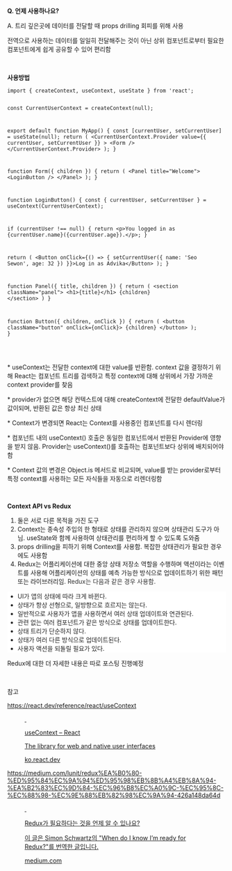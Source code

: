 <p data-ke-size="size18"><b>Q. 언제 사용하나요?</b></p>
<p data-ke-size="size16">A. 트리 깊은곳에 데이터를 전달할 때 props drilling 회피를 위해 사용</p>
<p data-ke-size="size16">전역으로 사용하는 데이터를 일일히 전달해주는 것이 아닌 상위 컴포넌트로부터 필요한 컴포넌트에게 쉽게 공유할 수 있어 편리함<span style="background-color: #f8f9fa; color: #212529; text-align: start;"></span></p>
<p data-ke-size="size16">&nbsp;</p>
<p data-ke-size="size16"><b>사용방법</b></p>
<pre id="code_1727935779256" class="javascript" data-ke-language="javascript" data-ke-type="codeblock"><code>import { createContext, useContext, useState } from 'react';

const CurrentUserContext = createContext(null);

export default function MyApp() {
  const [currentUser, setCurrentUser] = useState(null);
  return (
    &lt;CurrentUserContext.Provider
      value={{
        currentUser,
        setCurrentUser
      }}
    &gt;
      &lt;Form /&gt;
    &lt;/CurrentUserContext.Provider&gt;
  );
}

function Form({ children }) {
  return (
    &lt;Panel title="Welcome"&gt;
      &lt;LoginButton /&gt;
    &lt;/Panel&gt;
  );
}

function LoginButton() {
  const {
    currentUser,
    setCurrentUser
  } = useContext(CurrentUserContext);

  if (currentUser !== null) {
    return &lt;p&gt;You logged in as {currentUser.name}({currentUser.age}).&lt;/p&gt;;
  }

  return (
    &lt;Button onClick={() =&gt; {
      setCurrentUser({ name: 'Seo Sewon', age: 32 })
    }}&gt;Log in as Advika&lt;/Button&gt;
  );
}

function Panel({ title, children }) {
  return (
    &lt;section className="panel"&gt;
      &lt;h1&gt;{title}&lt;/h1&gt;
      {children}
    &lt;/section&gt;
  )
}

function Button({ children, onClick }) {
  return (
    &lt;button className="button" onClick={onClick}&gt;
      {children}
    &lt;/button&gt;
  );
}</code></pre>
<p data-ke-size="size16">&nbsp;</p>
<p data-ke-size="size16">* useContext는 전달한 context에 대한 value를 반환함. context 값을 결정하기 위해 React는 컴포넌트 트리를 검색하고 특정 context에 대해 상위에서 가장 가까운 context provider를 찾음</p>
<p data-ke-size="size16">* provider가 없으면 해당 컨텍스트에 대해 createContext에 전달한 defaultValue가 값이되며, 반환된 값은 항상 최신 상태</p>
<p data-ke-size="size16">* Context가 변경되면 React는 Context를 사용중인 컴포넌트를 다시 렌더링</p>
<p data-ke-size="size16">* 컴포넌트 내의 useContext() 호출은 동일한 컴포넌트에서 반환된 Provider에 영향을 받지 않음. Provider는 useContext()를 호출하는 컴포넌트보다 상위에 배치되어야 함</p>
<p data-ke-size="size16">* Context 값의 변경은 Object.is 메서드로 비교되며, value를 받는 provider로부터 특정 context를 사용하는 모든 자식들을 자동으로 리렌더링함</p>
<p data-ke-size="size16">&nbsp;</p>
<p data-ke-size="size16"><b>Context API vs Redux</b></p>
<ol style="list-style-type: decimal;" data-ke-list-type="decimal">
<li>둘은 서로 다른 목적을 가진 도구</li>
<li>Context는 종속성 주입의 한 형태로 상태를 관리하지 않으며 상태관리 도구가 아님. useState와 함께 사용하여 상태관리를 편리하게 할 수 있도록 도와줌</li>
<li>props drilling을 피하기 위해 Context를 사용함. 복잡한 상태관리가 필요한 경우에도 사용함</li>
<li>Redux는 어플리케이션에 대한 중앙 상태 저장소 역할을 수행하며 액션이라는 이벤트를 사용해 어플리케이션의 상태를 예측 가능한 방식으로 업데이트하기 위한 패턴 또는 라이브러리임. <span style="color: #333333; text-align: left;">Redux는 다음과 같은 경우 사용함.</span></li>
</ol>
<ul style="list-style-type: disc; background-color: #ffffff; color: #000000; text-align: start;" data-ke-list-type="disc">
<li id="b3fe" style="list-style-type: disc; color: #242424;" data-selectable-paragraph="">UI가 앱의 상태에 따라 크게 바뀐다.</li>
<li id="6758" style="list-style-type: disc; color: #242424;" data-selectable-paragraph="">상태가 항상 선형으로, 일방향으로 흐르지는 않는다.</li>
<li id="7963" style="list-style-type: disc; color: #242424;" data-selectable-paragraph="">일반적으로 사용자가 앱을 사용하면서 여러 상태 업데이트와 연관된다.</li>
<li id="c6be" style="list-style-type: disc; color: #242424;" data-selectable-paragraph="">관련 없는 여러 컴포넌트가 같은 방식으로 상태를 업데이트한다.</li>
<li id="dbc0" style="list-style-type: disc; color: #242424;" data-selectable-paragraph="">상태 트리가 단순하지 않다.</li>
<li id="5fbc" style="list-style-type: disc; color: #242424;" data-selectable-paragraph="">상태가 여러 다른 방식으로 업데이트된다.</li>
<li id="f7f8" style="list-style-type: disc; color: #242424;" data-selectable-paragraph="">사용자 액션을 되돌릴 필요가 있다.</li>
</ul>
<p data-ke-size="size16">Redux에 대한 더 자세한 내용은 따로 포스팅 진행예정</p>
<p data-ke-size="size16">&nbsp;</p>
<p data-ke-size="size16">참고</p>
<p data-ke-size="size16"><a href="https://ko.react.dev/reference/react/useContext" target="_blank" rel="noopener&nbsp;noreferrer">https://react.dev/reference/react/useContext</a></p>
<figure id="og_1727935348965" contenteditable="false" data-ke-type="opengraph" data-ke-align="alignCenter" data-og-type="website" data-og-title="useContext &ndash; React" data-og-description="The library for web and native user interfaces" data-og-host="ko.react.dev" data-og-source-url="https://ko.react.dev/reference/react/useContext" data-og-url="https://ko.react.dev/reference/react/useContext" data-og-image="https://scrap.kakaocdn.net/dn/b9scbg/hyXd5Phite/KkyaWOApCkKAVkOFZEak5K/img.png?width=1080&amp;height=567&amp;face=0_0_1080_567,https://scrap.kakaocdn.net/dn/dklMiu/hyXaAcj4Nw/t5BE8GJtvdkjscefaK4xEk/img.png?width=1080&amp;height=567&amp;face=0_0_1080_567"><a href="https://ko.react.dev/reference/react/useContext" target="_blank" rel="noopener" data-source-url="https://ko.react.dev/reference/react/useContext">
<div class="og-image" style="background-image: url('https://scrap.kakaocdn.net/dn/b9scbg/hyXd5Phite/KkyaWOApCkKAVkOFZEak5K/img.png?width=1080&amp;height=567&amp;face=0_0_1080_567,https://scrap.kakaocdn.net/dn/dklMiu/hyXaAcj4Nw/t5BE8GJtvdkjscefaK4xEk/img.png?width=1080&amp;height=567&amp;face=0_0_1080_567');">&nbsp;</div>
<div class="og-text">
<p class="og-title" data-ke-size="size16">useContext &ndash; React</p>
<p class="og-desc" data-ke-size="size16">The library for web and native user interfaces</p>
<p class="og-host" data-ke-size="size16">ko.react.dev</p>
</div>
</a></figure>
<p data-ke-size="size16"><a href="https://medium.com/lunit/redux%EA%B0%80-%ED%95%84%EC%9A%94%ED%95%98%EB%8B%A4%EB%8A%94-%EA%B2%83%EC%9D%84-%EC%96%B8%EC%A0%9C-%EC%95%8C-%EC%88%98-%EC%9E%88%EB%82%98%EC%9A%94-426a148da64d" target="_blank" rel="noopener&nbsp;noreferrer">https://medium.com/lunit/redux%EA%B0%80-%ED%95%84%EC%9A%94%ED%95%98%EB%8B%A4%EB%8A%94-%EA%B2%83%EC%9D%84-%EC%96%B8%EC%A0%9C-%EC%95%8C-%EC%88%98-%EC%9E%88%EB%82%98%EC%9A%94-426a148da64d</a></p>
<figure id="og_1727937542680" contenteditable="false" data-ke-type="opengraph" data-ke-align="alignCenter" data-og-type="article" data-og-title="Redux가 필요하다는 것을 언제 알 수 있나요?" data-og-description="이 글은 Simon Schwartz의 &quot;When do I know I&rsquo;m ready for Redux?&quot;를 번역한 글입니다." data-og-host="medium.com" data-og-source-url="https://medium.com/lunit/redux%EA%B0%80-%ED%95%84%EC%9A%94%ED%95%98%EB%8B%A4%EB%8A%94-%EA%B2%83%EC%9D%84-%EC%96%B8%EC%A0%9C-%EC%95%8C-%EC%88%98-%EC%9E%88%EB%82%98%EC%9A%94-426a148da64d" data-og-url="https://medium.com/lunit/redux%EA%B0%80-%ED%95%84%EC%9A%94%ED%95%98%EB%8B%A4%EB%8A%94-%EA%B2%83%EC%9D%84-%EC%96%B8%EC%A0%9C-%EC%95%8C-%EC%88%98-%EC%9E%88%EB%82%98%EC%9A%94-426a148da64d" data-og-image="https://scrap.kakaocdn.net/dn/cXGZBR/hyXeiA6iUP/oPPfHPn9xN46RPOce0wGPk/img.gif?width=700&amp;height=475&amp;face=0_0_700_475"><a href="https://medium.com/lunit/redux%EA%B0%80-%ED%95%84%EC%9A%94%ED%95%98%EB%8B%A4%EB%8A%94-%EA%B2%83%EC%9D%84-%EC%96%B8%EC%A0%9C-%EC%95%8C-%EC%88%98-%EC%9E%88%EB%82%98%EC%9A%94-426a148da64d" target="_blank" rel="noopener" data-source-url="https://medium.com/lunit/redux%EA%B0%80-%ED%95%84%EC%9A%94%ED%95%98%EB%8B%A4%EB%8A%94-%EA%B2%83%EC%9D%84-%EC%96%B8%EC%A0%9C-%EC%95%8C-%EC%88%98-%EC%9E%88%EB%82%98%EC%9A%94-426a148da64d">
<div class="og-image" style="background-image: url('https://scrap.kakaocdn.net/dn/cXGZBR/hyXeiA6iUP/oPPfHPn9xN46RPOce0wGPk/img.gif?width=700&amp;height=475&amp;face=0_0_700_475');">&nbsp;</div>
<div class="og-text">
<p class="og-title" data-ke-size="size16">Redux가 필요하다는 것을 언제 알 수 있나요?</p>
<p class="og-desc" data-ke-size="size16">이 글은 Simon Schwartz의 "When do I know I&rsquo;m ready for Redux?"를 번역한 글입니다.</p>
<p class="og-host" data-ke-size="size16">medium.com</p>
</div>
</a></figure>
<p data-ke-size="size16">&nbsp;</p>